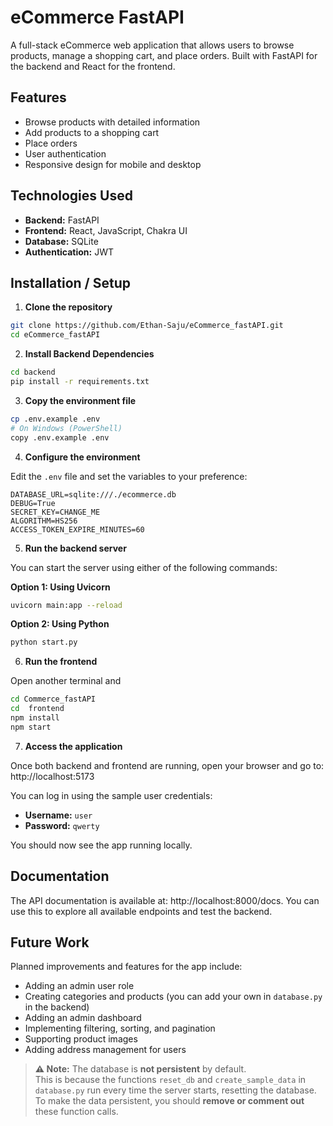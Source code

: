 

# eCommerce FastAPI
A full-stack eCommerce web application that allows users to browse products, manage a shopping cart, and place orders. Built with FastAPI for the backend and React for the frontend.

## Features
- Browse products with detailed information
- Add products to a shopping cart
- Place orders 
- User authentication
- Responsive design for mobile and desktop

## Technologies Used
- **Backend:** FastAPI
- **Frontend:** React, JavaScript, Chakra UI
- **Database:** SQLite
- **Authentication:** JWT

## Installation / Setup

1. **Clone the repository**
```bash
git clone https://github.com/Ethan-Saju/eCommerce_fastAPI.git
cd eCommerce_fastAPI
```

2. **Install Backend Dependencies**
```bash
cd backend
pip install -r requirements.txt

```
3. **Copy the environment file**
```bash
cp .env.example .env
# On Windows (PowerShell)
copy .env.example .env
```

4. **Configure the environment**

Edit the `.env` file and set the variables to your preference:

```env
DATABASE_URL=sqlite:///./ecommerce.db
DEBUG=True
SECRET_KEY=CHANGE_ME
ALGORITHM=HS256
ACCESS_TOKEN_EXPIRE_MINUTES=60
```
5. **Run the backend server**

You can start the server using either of the following commands:

**Option 1: Using Uvicorn**
```bash
uvicorn main:app --reload
```
**Option 2: Using Python**
```bash
python start.py
```
6. **Run the frontend**

Open another terminal and 

```bash
cd Commerce_fastAPI
cd  frontend
npm install
npm start

```
7. **Access the application**

Once both backend and frontend are running, open your browser and go to: http://localhost:5173


You can log in using the sample user credentials:  

- **Username:** `user`  
- **Password:** `qwerty`

You should now see the app running locally.

## Documentation

The API documentation is available at:
http://localhost:8000/docs. 
You can use this to explore all available endpoints and test the backend.


## Future Work

Planned improvements and features for the app include:

- Adding an admin user role
- Creating categories and products (you can add your own in `database.py` in the backend)
- Adding an admin dashboard
- Implementing filtering, sorting, and pagination
- Supporting product images
- Adding address management for users


> **⚠️ Note:** The database is **not persistent** by default.  
> This is because the functions `reset_db` and `create_sample_data` in `database.py` run every time the server starts, resetting the database.  
> To make the data persistent, you should **remove or comment out** these function calls.
